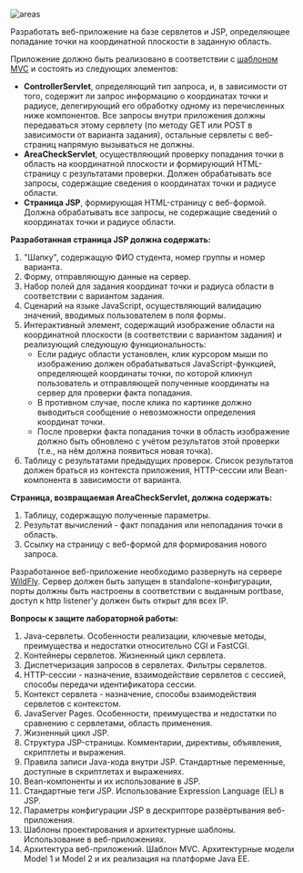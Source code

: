 ![areas](https://user-images.githubusercontent.com/91731881/191268280-36da686f-d529-4fd7-9a39-5d652c99aa75.png)


Разработать веб-приложение на базе сервлетов и JSP, определяющее попадание точки на координатной плоскости в заданную область.

Приложение должно быть реализовано в соответствии с  [шаблоном MVC](https://en.wikipedia.org/wiki/Model%E2%80%93view%E2%80%93controller)  и состоять из следующих элементов:

-   **ControllerServlet**, определяющий тип запроса, и, в зависимости от того, содержит ли запрос информацию о координатах точки и радиусе, делегирующий его обработку одному из перечисленных ниже компонентов. Все запросы внутри приложения должны передаваться этому сервлету (по методу GET или POST в зависимости от варианта задания), остальные сервлеты с веб-страниц напрямую вызываться не должны.
-   **AreaCheckServlet**, осуществляющий проверку попадания точки в область на координатной плоскости и формирующий HTML-страницу с результатами проверки. Должен обрабатывать все запросы, содержащие сведения о координатах точки и радиусе области.
-   **Страница JSP**, формирующая HTML-страницу с веб-формой. Должна обрабатывать все запросы, не содержащие сведений о координатах точки и радиусе области.

**Разработанная страница JSP должна содержать:**

1.  "Шапку", содержащую ФИО студента, номер группы и номер варианта.
2.  Форму, отправляющую данные на сервер.
3.  Набор полей для задания координат точки и радиуса области в соответствии с вариантом задания.
4.  Сценарий на языке JavaScript, осуществляющий валидацию значений, вводимых пользователем в поля формы.
5.  Интерактивный элемент, содержащий изображение области на координатной плоскости (в соответствии с вариантом задания) и реализующий следующую функциональность:
    -   Если радиус области установлен, клик курсором мыши по изображению должен обрабатываться JavaScript-функцией, определяющей координаты точки, по которой кликнул пользователь и отправляющей полученные координаты на сервер для проверки факта попадания.
    -   В противном случае, после клика по картинке должно выводиться сообщение о невозможности определения координат точки.
    -   После проверки факта попадания точки в область изображение должно быть обновлено с учётом результатов этой проверки (т.е., на нём должна появиться новая точка).
6.  Таблицу с результатами предыдущих проверок. Список результатов должен браться из контекста приложения, HTTP-сессии или Bean-компонента в зависимости от варианта.

**Страница, возвращаемая AreaCheckServlet, должна содержать:**

1.  Таблицу, содержащую полученные параметры.
2.  Результат вычислений - факт попадания или непопадания точки в область.
3.  Ссылку на страницу с веб-формой для формирования нового запроса.

Разработанное веб-приложение необходимо развернуть на сервере  [WildFly](https://wildfly.org/). Сервер должен быть запущен в standalone-конфигурации, порты должны быть настроены в соответствии с выданным portbase, доступ к http listener'у должен быть открыт для всех IP.

**Вопросы к защите лабораторной работы:**

1.  Java-сервлеты. Особенности реализации, ключевые методы, преимущества и недостатки относительно CGI и FastCGI.
2.  Контейнеры сервлетов. Жизненный цикл сервлета.
3.  Диспетчеризация запросов в сервлетах. Фильтры сервлетов.
4.  HTTP-сессии - назначение, взаимодействие сервлетов с сессией, способы передачи идентификатора сессии.
5.  Контекст сервлета - назначение, способы взаимодействия сервлетов с контекстом.
6.  JavaServer Pages. Особенности, преимущества и недостатки по сравнению с сервлетами, область применения.
7.  Жизненный цикл JSP.
8.  Структура JSP-страницы. Комментарии, директивы, объявления, скриптлеты и выражения.
9.  Правила записи Java-кода внутри JSP. Стандартные переменные, доступные в скриптлетах и выражениях.
10.  Bean-компоненты и их использование в JSP.
11.  Стандартные теги JSP. Использование Expression Language (EL) в JSP.
12.  Параметры конфигурации JSP в дескрипторе развёртывания веб-приложения.
13.  Шаблоны проектирования и архитектурные шаблоны. Использование в веб-приложениях.
14.  Архитектура веб-приложений. Шаблон MVC. Архитектурные модели Model 1 и Model 2 и их реализация на платформе Java EE.

